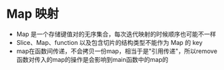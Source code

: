 # Map 映射

- Map 是一个存储键值对的无序集合，每次迭代映射的时候顺序也可能不一样
- Slice、Map、function 以及包含切片的结构类型不能作为 Map 的 key
- map在函数间传递，不会拷贝一份map，相当于是"引用传递"，所以remove函数对传入的map的操作是会影响到main函数中的map的
